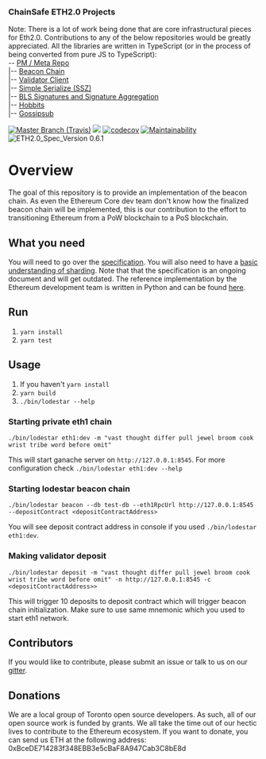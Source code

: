 ### ChainSafe ETH2.0 Projects
Note:
There is a lot of work being done that are core infrastructural pieces for Eth2.0. Contributions to any of the below repositories would be greatly appreciated. All the libraries are written in TypeScript (or in the process of being converted from pure JS to TypeScript):
<br />
-- [PM / Meta Repo](https://github.com/ChainSafe/Sharding)<br />
|-- [Beacon Chain](https://github.com/ChainSafe/lodestar)<br />
|-- [Validator Client](https://github.com/ChainSafe/lodestar/tree/master/src/validator)<br />
|-- [Simple Serialize (SSZ)](https://github.com/ChainSafe/ssz-js)<br />
|-- [BLS Signatures and Signature Aggregation](https://github.com/ChainSafe/bls-js)<br />
|-- [Hobbits](https://github.com/ChainSafe/hobbits-ts)<br />
|-- [Gossipsub](https://github.com/ChainSafe/gossipsub-js)<br />

[![](https://img.shields.io/travis/com/ChainSafe/lodestar/master.svg?label=master&logo=travis "Master Branch (Travis)")](https://travis-ci.com/ChainSafe/lodestar)
[![](https://badges.gitter.im/chainsafe/lodestar.svg)](https://gitter.im/chainsafe/lodestar?utm_source=badge&utm_medium=badge&utm_campaign=pr-badge&utm_content=badge)
[![codecov](https://codecov.io/gh/ChainSafe/lodestar/branch/master/graph/badge.svg)](https://codecov.io/gh/ChainSafe/lodestar)
[![Maintainability](https://api.codeclimate.com/v1/badges/678099476c401e1af503/maintainability)](https://codeclimate.com/github/ChainSafe/lodestar/maintainability)
![ETH2.0_Spec_Version 0.6.1](https://img.shields.io/badge/ETH2.0_Spec_Version-0.6.1-2e86c1.svg)

# Overview
The goal of this repository is to provide an implementation of the beacon chain. As even the Ethereum Core dev team don't know how the finalized beacon chain
will be implemented, this is our contribution to the effort to transitioning Ethereum from a PoW blockchain to a PoS blockchain.

## What you need
You will need to go over the [specification](https://github.com/ethereum/eth2.0-specs). You will also need to have a [basic understanding of sharding](https://github.com/ethereum/wiki/wiki/Sharding-FAQs). Note that that the specification is an ongoing document and will get outdated. The reference implementation by the Ethereum development team is written in Python and can be found [here](https://github.com/ethereum/beacon_chain).

## Run
1. `yarn install`
2. `yarn test`

## Usage
1. If you haven't `yarn install`
2. `yarn build`
3. `./bin/lodestar --help`

### Starting private eth1 chain

`./bin/lodestar eth1:dev -m "vast thought differ pull jewel broom cook wrist tribe word before omit"`

This will start ganache server on `http://127.0.0.1:8545`. For more configuration check `./bin/lodestar eth1:dev --help`

### Starting lodestar beacon chain

`./bin/lodestar beacon --db test-db --eth1RpcUrl http://127.0.0.1:8545 --depositContract <depositContractAddress>`

You will see deposit contract address in console if you used `./bin/lodestar eth1:dev`.

### Making validator deposit

`./bin/lodestar deposit -m "vast thought differ pull jewel broom cook wrist tribe word before omit" -n http://127.0.0.1:8545 -c <depositContractAddress>>`

This will trigger 10 deposits to deposit contract which will trigger beacon chain initialization. Make sure to use same mnemonic which you used to start eth1 network.

## Contributors
If you would like to contribute, please submit an issue or talk to us on our [gitter](https://gitter.im/chainsafe/lodestar-chain).

## Donations
We are a local group of Toronto open source developers. As such, all of our open source work is funded by grants. We all take the time out of our hectic lives to contribute to the Ethereum ecosystem.
If you want to donate, you can send us ETH at the following address: 0xBceDE714283f348EBB3e5cBaF8A947Cab3C8bE8d
